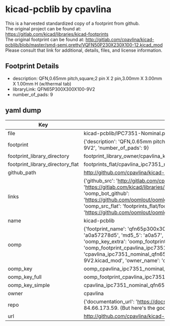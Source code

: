 # kicad-pcblib by cpavlina  
This is a harvested standardized copy of a footprint from github.  
The original project can be found at:  
https://gitlab.com/kicad/libraries/kicad-footprints  
The original footprint can be found at:
http://gitlab.com/cpavlina/kicad-pcblib/blob/master/smd-semi.pretty/VQFN50P230X230X100-12.kicad_mod
Please consult that link for additional, details, files, and license information.  
## Footprint Details
* description: QFN,0.65mm pitch,square;2 pin X 2 pin,3.00mm X 3.00mm X 1.00mm H (w/thermal tab)  
* libraryLink: QFN65P300X300X100-9V2  
* number_of_pads: 9  
## yaml dump  
| Key | Value |  
| --- | --- |  
| file | kicad-pcblib/IPC7351-Nominal.pretty/QFN65P300X300X100-9V2.kicad_mod |  
| footprint | {'description': 'QFN,0.65mm pitch,square;2 pin X 2 pin,3.00mm X 3.00mm X 1.00mm H (w/thermal tab)', 'libraryLink': 'QFN65P300X300X100-9V2', 'number_of_pads': 9} |  
| footprint_library_directory | footprint_library_owner/cpavlina_kicad-pcblib |  
| footprint_library_directory_flat | footprints_flat/cpavlina_ipc7351_nominal_qfn65p300x300x100_9v2/working |  
| github_path | http://github.com/cpavlina/kicad-pcblib/blob/master/IPC7351-Nominal.pretty/QFN65P300X300X100-9V2.kicad_mod |  
| links | {'github_src': 'http://gitlab.com/cpavlina/kicad-pcblib/blob/master/smd-semi.pretty/VQFN50P230X230X100-12.kicad_mod', 'github_src_repo': 'https://gitlab.com/kicad/libraries/kicad-footprints', 'oomp_bot': 'footprints/cpavlina_ipc7351_nominal_qfn65p300x300x100_9v2/working', 'oomp_bot_github': 'https://github.com/oomlout/oomlout_oomp_footprint_bot/tree/main/footprints/cpavlina_ipc7351_nominal_qfn65p300x300x100_9v2/working', 'oomp_src_flat': 'footprints_flat/footprints_flat/cpavlina_ipc7351_nominal_qfn65p300x300x100_9v2/working', 'oomp_src_flat_github': 'https://github.com/oomlout/oomlout_oomp_footprint_src/tree/main/footprints_flat/cpavlina_ipc7351_nominal_qfn65p300x300x100_9v2/working'} |  
| name | kicad-pcblib |  
| oomp | {'footprint_name': 'qfn65p300x300x100_9v2', 'library_name': 'ipc7351_nominal', 'md5': 'a0a57278d5efed0a862413895925c033', 'md5_10': 'a0a57278d5', 'md5_5': 'a0a57', 'md5_6': 'a0a572', 'oomp_key': 'oomp_cpavlina_ipc7351_nominal_qfn65p300x300x100_9v2', 'oomp_key_extra': 'oomp_footprint_cpavlina_ipc7351_nominal_qfn65p300x300x100_9v2', 'oomp_key_full': 'oomp_footprint_cpavlina_ipc7351_nominal_qfn65p300x300x100_9v2_a0a572', 'oomp_key_simple': 'cpavlina_ipc7351_nominal_qfn65p300x300x100_9v2', 'original_filename': 'kicad-pcblib/IPC7351-Nominal.pretty/QFN65P300X300X100-9V2.kicad_mod', 'owner_name': 'cpavlina'} |  
| oomp_key | oomp_cpavlina_ipc7351_nominal_qfn65p300x300x100_9v2 |  
| oomp_key_full | oomp_footprint_cpavlina_ipc7351_nominal_qfn65p300x300x100_9v2 |  
| oomp_key_simple | cpavlina_ipc7351_nominal_qfn65p300x300x100_9v2 |  
| owner | cpavlina |  
| repo | {'documentation_url': 'https://docs.github.com/rest/overview/resources-in-the-rest-api#rate-limiting', 'message': "API rate limit exceeded for 84.66.173.59. (But here's the good news: Authenticated requests get a higher rate limit. Check out the documentation for more details.)"} |  
| url | http://github.com/cpavlina/kicad-pcblib |  

